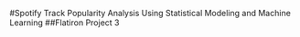 #Spotify Track Popularity Analysis Using Statistical Modeling and Machine Learning
##Flatiron Project 3 
